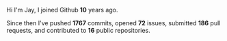 Hi I'm Jay, I joined Github **10** years ago.

Since then I've pushed **1767** commits, opened **72** issues, submitted **186** pull requests, and contributed to **16** public repositories.
